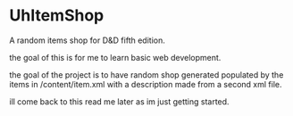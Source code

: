 # UhItemShop
A random items shop for D&D fifth edition. 


the goal of this is for me to learn basic web development.

the goal of the project is to have random shop generated populated by the items in /content/item.xml with a description made from a second xml file. 

ill come back to this read me later as im just getting started.
